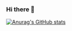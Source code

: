 ### Hi there 👋

[![Anurag's GitHub stats](https://github-readme-stats.vercel.app/api?username=dnplkv)](https://github.com/anuraghazra/github-readme-stats)
